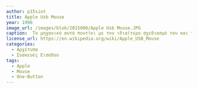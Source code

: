 ```yaml
---
author: p15siot
title: Apple Usb Mouse
year: 1998
image_url: /images/blob/2015008/Apple Usb Mouse.JPG
caption:  Το μηχανικό αυτό ποντίκι με τον ιδιαίτερο σχεδιασμό του και την έλλειψη κουμπιών ήταν το πρώτο ποντίκι της apple που χρησιμοποίησε την τεχνολογία του usb. Αν και χαρακτηρίστηκε ως ένα από τα χειρότερα ποντίκια όλων των εποχών δεν πάυει να είναι αναπόσπαστο μέρος της ιστορίας της επικοινωνίας του ανθρώπου με τον υπολογιστή και της ανάγκης για εξέλιξη, η οποία ήρθε με τα οπτικά ποντίκια.
license_url: https://en.wikipedia.org/wiki/Apple_USB_Mouse
categories:
  - Αρχέτυπα
  - Συσκευές Εισόδου
tags:
  - Apple
  - Mouse
  - One-Button
---
```

